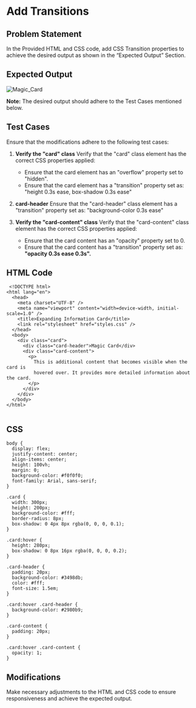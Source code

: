 # Add Transitions

## Problem Statement
In the Provided HTML and CSS code, add CSS Transition properties to achieve the desired output as shown in the “Expected Output” Section.

## Expected Output
![Magic_Card](https://github.com/user-attachments/assets/bdc1b266-c33a-41a5-8dca-32ece6715519)

**Note:**
The desired output should adhere to the Test Cases mentioned below.

## Test Cases
Ensure that the modifications adhere to the following test cases:

1. **Verify the "card" class**
   Verify that the "card" class element has the correct CSS properties applied:
    - Ensure that the card element has an "overflow" property set to "hidden".
    - Ensure that the card element has a "transition" property set as: "height 0.3s ease, box-shadow 0.3s ease"

2. **card-header**
   Ensure that the "card-header" class element has a "transition" property set as: "background-color 0.3s ease"

3. **Verify the "card-content" class**
   Verify that the "card-content" class element has the correct CSS properties applied:
    - Ensure that the card content has an "opacity" property set to 0.
    - Ensure that the card content has a "transition" property set as: **"opacity 0.3s ease 0.3s".**

## HTML Code
```
 <!DOCTYPE html>
<html lang="en">
  <head>
    <meta charset="UTF-8" />
    <meta name="viewport" content="width=device-width, initial-scale=1.0" />
    <title>Expanding Information Card</title>
    <link rel="stylesheet" href="styles.css" />
  </head>
  <body>
    <div class="card">
      <div class="card-header">Magic Card</div>
      <div class="card-content">
        <p>
          This is additional content that becomes visible when the card is
          hovered over. It provides more detailed information about the card.
        </p>
      </div>
    </div>
  </body>
</html>


```
## CSS
```
body {
  display: flex;
  justify-content: center;
  align-items: center;
  height: 100vh;
  margin: 0;
  background-color: #f0f0f0;
  font-family: Arial, sans-serif;
}

.card {
  width: 300px;
  height: 200px;
  background-color: #fff;
  border-radius: 8px;
  box-shadow: 0 4px 8px rgba(0, 0, 0, 0.1);
}

.card:hover {
  height: 280px;
  box-shadow: 0 8px 16px rgba(0, 0, 0, 0.2);
}

.card-header {
  padding: 20px;
  background-color: #3498db;
  color: #fff;
  font-size: 1.5em;
}

.card:hover .card-header {
  background-color: #2980b9;
}

.card-content {
  padding: 20px;
}

.card:hover .card-content {
  opacity: 1;
}

```
## Modifications
Make necessary adjustments to the HTML and CSS code to ensure responsiveness and achieve the expected output.
